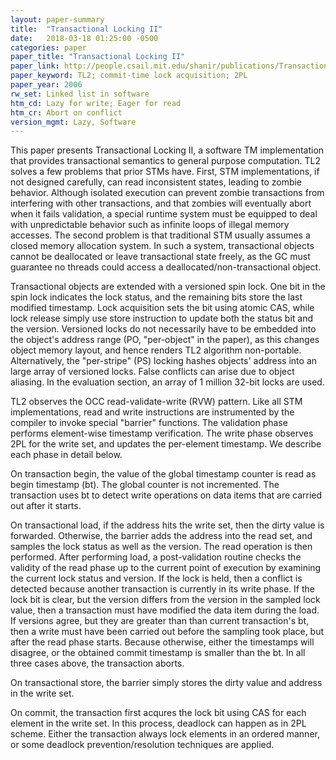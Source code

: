 ```yaml
---
layout: paper-summary
title:  "Transactional Locking II"
date:   2018-03-18 01:25:00 -0500
categories: paper
paper_title: "Transactional Locking II"
paper_link: http://people.csail.mit.edu/shanir/publications/Transactional_Locking.pdf
paper_keyword: TL2; commit-time lock acquisition; 2PL
paper_year: 2006
rw_set: Linked list in software
htm_cd: Lazy for write; Eager for read
htm_cr: Abort on conflict
version_mgmt: Lazy, Software
---
```


This paper presents Transactional Locking II, a software TM implementation that
provides transactional semantics to general purpose computation. TL2 solves a few problems
that prior STMs have. First, STM implementations, if not designed carefully, can read
inconsistent states, leading to zombie behavior. Although isolated execution can
prevent zombie transactions from interfering with other transactions, and that zombies will eventually
abort when it fails validation, a special runtime system must be equipped to deal with
unpredictable behavior such as infinite loops of illegal memory accesses. The second problem is
that traditional STM usually assumes a closed memory allocation system. In such a system, transactional 
objects cannot be deallocated or leave transactional state freely, as the GC must guarantee no 
threads could access a deallocated/non-transactional object.

Transactional objects are extended with a versioned spin lock. One bit in the spin lock indicates the lock status,
and the remaining bits store the last modified timestamp. Lock acquisition sets the bit using atomic
CAS, while lock release simply use store instruction to update both the status bit and the version. Versioned locks 
do not necessarily have to be embedded into the object's address range (PO, "per-object" in the paper), as this changes object 
memory layout, and hence renders TL2 algorithm non-portable. Alternatively, the "per-stripe" (PS) locking hashes 
objects' address into an large array of versioned locks. False conflicts can arise due to object aliasing.
In the evaluation section, an array of 1 million 32-bit locks are used.

TL2 observes the OCC read-validate-write (RVW) pattern. Like all STM implementations, read and write instructions 
are instrumented by the compiler to invoke special "barrier" functions. The validation phase performs element-wise
timestamp verification. The write phase observes 2PL for the write set, and updates the per-element timestamp. 
We describe each phase in detail below.

On transaction begin, the value of the global timestamp counter is read as begin timestamp (bt). 
The global counter is not incremented. The transaction uses bt to detect write operations on data items
that are carried out after it starts.

On transactional load, if the address hits the write set, then the dirty value is forwarded. Otherwise, 
the barrier adds the address into the read set, and samples the lock status as well as the version. 
The read operation is then performed. After performing load, a post-validation routine checks 
the validity of the read phase up to the current point of execution by examining the current lock status
and version. If the lock is held, then a conflict is detected because another transaction is currently in 
its write phase. If the lock bit is clear, but the version differs from the version in the sampled lock value,
then a transaction must have modified the data item during the load. If versions agree, but they are greater than
than current transaction's bt, then a write must have been carried out before the sampling took place, but after
the read phase starts. Because otherwise, either the timestamps will disagree, or the obtained commit timestamp
is smaller than the bt. In all three cases above, the transaction aborts.

On transactional store, the barrier simply stores the dirty value and address in the write set. 

On commit, the transaction first acqures the lock bit using CAS for each element in the write set.
In this process, deadlock can happen as in 2PL scheme. Either the transaction always lock elements
in an ordered manner, or some deadlock prevention/resolution techniques are applied.